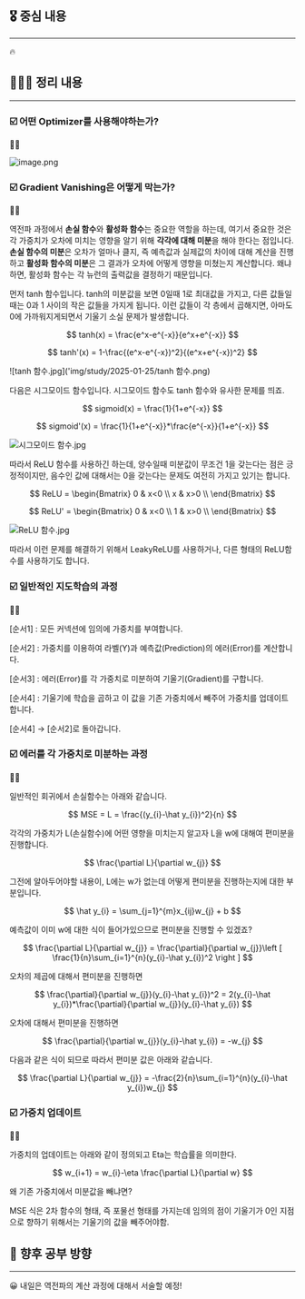 ## 🎖️ 중심 내용

---

<aside>
🔥

</aside>

## 🧑🏻‍💻 정리 내용

---

### ☑️ 어떤 Optimizer를 사용해야하는가?

<aside>
☝🏻

![image.png](attachment:550592ce-21cd-43b3-b6d6-7d1f71bb8ecc:image.png)

</aside>

### ☑️ Gradient Vanishing은 어떻게 막는가?

<aside>
☝🏻

역전파 과정에서 **손실 함수**와 **활성화 함수**는 중요한 역할을 하는데, 여기서 중요한 것은 각 가중치가 오차에 미치는 영향을 알기 위해 **각각에 대해 미분**을 해야 한다는 점입니다. **손실 함수의 미분**은 오차가 얼마나 클지, 즉 예측값과 실제값의 차이에 대해 계산을 진행하고 **활성화 함수의 미분**은 그 결과가 오차에 어떻게 영향을 미쳤는지 계산합니다. 왜냐하면, 활성화 함수는 각 뉴런의 출력값을 결정하기 때문입니다.

먼저 tanh 함수입니다. tanh의 미분값을 보면 0일때 1로 최대값을 가지고, 다른 값들일때는 0과 1 사이의 작은 값들을 가지게 됩니다. 이런 값들이 각 층에서 곱해지면, 아마도 0에 가까워지게되면서 기울기 소실 문제가 발생합니다.

$$
tanh(x) = \frac{e^x-e^{-x}}{e^x+e^{-x}}
$$

$$
tanh'(x) = 1-\frac{(e^x-e^{-x})^2}{(e^x+e^{-x})^2}
$$

![tanh 함수.jpg]('img/study/2025-01-25/tanh 함수.png)

다음은 시그모이드 함수입니다. 시그모이드 함수도 tanh 함수와 유사한 문제를 띄죠.

$$
sigmoid(x) = \frac{1}{1+e^{-x}}
$$

$$
sigmoid'(x) = \frac{1}{1+e^{-x}}*\frac{e^{-x}}{1+e^{-x}}
$$

![시그모이드 함수.jpg](attachment:3ee46938-7cd4-4a98-a3a5-02b9a945bc8e:시그모이드_함수.jpg)

따라서 ReLU 함수를 사용하긴 하는데, 양수일때 미분값이 무조건 1을 갖는다는 점은 긍정적이지만, 음수인 값에 대해서는 0을 갖는다는 문제도 여전히 가지고 있기는 합니다.

$$
ReLU =  \begin{Bmatrix}
0 & x<0 \\
x & x>0 \\
\end{Bmatrix}
$$

$$
ReLU' =  \begin{Bmatrix}
0 & x<0 \\
1 & x>0 \\
\end{Bmatrix}
$$

![ReLU 함수.jpg](attachment:7c655b04-33fd-4fc2-9785-5888f6466961:ReLU_함수.jpg)

따라서 이런 문제를 해결하기 위해서 LeakyReLU를 사용하거나, 다른 형태의 ReLU함수를 사용하기도 합니다.

</aside>

### ☑️ 일반적인 지도학습의 과정

<aside>
☝🏻

[순서1] : 모든 커넥션에 임의에 가중치를 부여합니다.

[순서2] : 가중치를 이용하여 라벨(Y)과 예측값(Prediction)의 에러(Error)를 계산합니다.

[순서3] : 에러(Error)를 각 가중치로 미분하여 기울기(Gradient)를 구합니다.

[순서4] : 기울기에 학습을 곱하고 이 값을 기존 가중치에서 빼주어 가중치를 업데이트합니다.

[순서4] → [순서2]로 돌아갑니다.

</aside>

### ☑️ 에러를 각 가중치로 미분하는 과정

<aside>
☝🏻

일반적인 회귀에서 손실함수는 아래와 같습니다.

$$
MSE = L = \frac{(y_{i}-\hat y_{i})^2}{n}
$$

각각의 가중치가 L(손실함수)에 어떤 영향을 미치는지 알고자 L을 w에 대해여 편미분을 진행합니다.

$$
\frac{\partial L}{\partial w_{j}}
$$

그전에 알아두어야할 내용이, L에는 w가 없는데 어떻게 편미분을 진행하는지에 대한 부분입니다.

$$
\hat y_{i} = \sum_{j=1}^{m}x_{ij}w_{j} + b
$$

예측값이 이미 w에 대한 식이 들어가있으므로 편미분을 진행할 수 있겠죠?

$$
\frac{\partial L}{\partial w_{j}} = \frac{\partial}{\partial w_{j}}\left [ \frac{1}{n}\sum_{i=1}^{n}(y_{i}-\hat y_{i})^2 \right ]
$$

오차의 제곱에 대해서 편미분을 진행하면

$$
\frac{\partial}{\partial w_{j}}(y_{i}-\hat y_{i})^2 = 2(y_{i}-\hat y_{i})*\frac{\partial}{\partial w_{j}}(y_{i}-\hat y_{i})
$$

오차에 대해서 편미분을 진행하면

$$
\frac{\partial}{\partial w_{j}}(y_{i}-\hat y_{i}) = -w_{j}
$$

다음과 같은 식이 되므로 따라서 편미분 값은 아래와 같습니다.

$$
\frac{\partial L}{\partial w_{j}} = -\frac{2}{n}\sum_{i=1}^{n}(y_{i}-\hat y_{i})w_{j}
$$

</aside>

### ☑️ 가중치 업데이트

<aside>
☝🏻

가중치의 업데이트는 아래와 같이 정의되고 Eta는 학습률을 의미한다.

$$
w_{i+1} = w_{i}-\eta \frac{\partial L}{\partial w}
$$

왜 기존 가중치에서 미분값을 빼냐면?

MSE 식은 2차 함수의 형태, 즉 포물선 형태를 가지는데 임의의 점이 기울기가 0인 지점으로 향하기 위해서는 기울기의 값을 빼주어야함.

</aside>

## 🎁 향후 공부 방향

---

😀 내일은 역전파의 계산 과정에 대해서 서술할 예정!